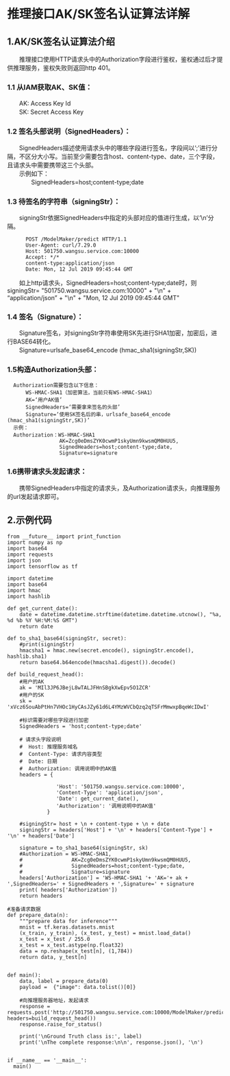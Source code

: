 # 推理接口AK/SK签名认证算法详解  
## 1.AK/SK签名认证算法介绍  
　　推理接口使用HTTP请求头中的Authorization字段进行鉴权，鉴权通过后才提供推理服务，鉴权失败则返回http 401。  

### 1.1 从IAM获取AK、SK值：  
　　AK: Access Key Id  
　　SK: Secret Access Key  
### 1.2 签名头部说明（SignedHeaders）：  
　　SignedHeaders描述使用请求头中的哪些字段进行签名，字段间以‘;’进行分隔，不区分大小写。当前至少需要包含host、content-type、date，三个字段，且请求头中需要携带这三个头部。  
　　示例如下：  
　　　　SignedHeaders=host;content-type;date  
### 1.3 待签名的字符串（signingStr）：  
　　signingStr依据SignedHeaders中指定的头部对应的值进行生成，以‘\n’分隔。  
   ```
         POST /ModelMaker/predict HTTP/1.1
         User-Agent: curl/7.29.0
         Host: 501750.wangsu.service.com:10000
         Accept: */*
         content-type:application/json
         Date: Mon, 12 Jul 2019 09:45:44 GMT
```
　　如上http请求头，SignedHeaders=host;content-type;date时，则signingStr= "501750.wangsu.service.com:10000" + "\n" + “application/json” + "\n" + "Mon, 12 Jul 2019 09:45:44 GMT"  
### 1.4 签名（Signature）：  
　　Signature签名，对signingStr字符串使用SK先进行SHA1加密，加密后，进行BASE64转化。  
　　Signature=urlsafe_base64_encode (hmac_sha1(signingStr,SK))  

### 1.5构造Authorization头部：  
```
  Authorization需要包含以下信息：  
      WS-HMAC-SHA1（加密算法，当前只有WS-HMAC-SHA1）
      AK=‘用户AK值’
      SignedHeaders=‘需要拿来签名的头部’
      Signature=‘使用SK签名后的串，urlsafe_base64_encode (hmac_sha1(signingStr,SK))’
  示例：
  Authorization：WS-HMAC-SHA1   
                 AK=Zcg0eDmsZYK0cwmP1skyUmn9kwsmQM0HUU5,
                 SignedHeaders=host;content-type;date,
                 Signature=signature
  ```
### 1.6携带请求头发起请求：  
　　携带SignedHeaders中指定的请求头，及Authorization请求头，向推理服务的url发起请求即可。

## 2.示例代码  
```
from __future__ import print_function
import numpy as np
import base64
import requests
import json
import tensorflow as tf

import datetime
import base64
import hmac
import hashlib

def get_current_date():
    date = datetime.datetime.strftime(datetime.datetime.utcnow(), "%a, %d %b %Y %H:%M:%S GMT")
    return date

def to_sha1_base64(signingStr, secret):
    #print(signingStr)
    hmacsha1 = hmac.new(secret.encode(), signingStr.encode(), hashlib.sha1)
    return base64.b64encode(hmacsha1.digest()).decode()

def build_request_head():
    #用户的AK
    ak = 'MIl3JP6JBejL8wTALJFHnSBgkXwEpv5O1ZCR'
    #用户的SK
    sk = 'xVcz6SouAbPtHn7VHOc1HyCAsJZy61d6L4YMzWVCbQzq2qTSFrMmwxpBqeWcIDwI'

    #标识需要对哪些字段进行加密
    SignedHeaders = 'host;content-type;date'

    # 请求头字段说明 
    #  Host: 推理服务域名
    #  Content-Type: 请求内容类型 
    #  Date: 日期
    #  Authorization: 调用说明中的AK值
    headers = {
        
                'Host': '501750.wangsu.service.com:10000',
                'Content-Type': 'application/json',
                'Date': get_current_date(),
                'Authorization': '调用说明中的AK值'
             }
    
    #signingStr= host + \n + content-type + \n + date
    signingStr = headers['Host'] + '\n' + headers['Content-Type'] + '\n' + headers['Date']
    
    signature = to_sha1_base64(signingStr, sk)
    #Authorization = WS-HMAC-SHA1,
    #                AK=Zcg0eDmsZYK0cwmP1skyUmn9kwsmQM0HUU5, 
    #                SignedHeaders=host;content-type;date, 
    #                Signature=signature
    headers['Authorization'] = 'WS-HMAC-SHA1 '+ 'AK='+ ak +  ',SignedHeaders=' + SignedHeaders + ',Signature=' + signature
    print( headers['Authorization'])
    return headers

#准备请求数据
def prepare_data(n):
    """prepare data for inference"""
    mnist = tf.keras.datasets.mnist
    (x_train, y_train), (x_test, y_test) = mnist.load_data()
    x_test = x_test / 255.0
    x_test = x_test.astype(np.float32)
    data = np.reshape(x_test[n], (1,784))
    return data, y_test[n]


def main():
    data, label = prepare_data(0)
    payload =  {"image": data.tolist()[0]}

    #向推理服务器地址，发起请求
    response = requests.post('http://501750.wangsu.service.com:10000/ModelMaker/predict',data=json.dumps(payload), headers=build_request_head())
    response.raise_for_status()
    
    print('\nGround Truth class is:', label)   
    print('\nThe complete response:\n\n', response.json(), '\n')


if __name__ == '__main__':
  main()
```